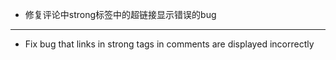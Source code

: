 - 修复评论中strong标签中的超链接显示错误的bug

------------------------------------------------------------------------------------------

- Fix bug that links in strong tags in comments are displayed incorrectly